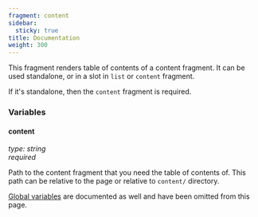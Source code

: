 ```yaml
---
fragment: content
sidebar:
  sticky: true
title: Documentation
weight: 300
---
```


This fragment renders table of contents of a content fragment. It can be used standalone, or in a slot in `list` or `content` fragment.

If it's standalone, then the `content` fragment is required.

### Variables

#### content
*type: string*  
*required*

Path to the content fragment that you need the table of contents of. This path can be relative to the page or relative to `content/` directory.

[Global variables](/docs/global-variables) are documented as well and have been omitted from this page.
